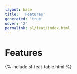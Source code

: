 ```yaml
---
layout: base
title:  'Features'
generated: 'true'
udver: '2'
permalink: sl/feat/index.html
---
```


# Features

{% include sl-feat-table.html %}
